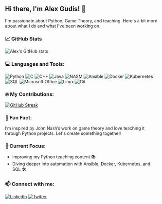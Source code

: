 ## Hi there, I'm Alex Gudis! 👋

I'm passionate about Python, Game Theory, and teaching. Here's a bit more about what I do and what I've been working on.

### 📈 GitHub Stats
![Alex's GitHub stats](https://github-readme-stats.vercel.app/api?username=alexgudis&show_icons=true&theme=radical)

### 💻 Languages and Tools:
![Python](https://img.shields.io/badge/-Python-3776AB?style=for-the-badge&logo=python) 
![C](https://img.shields.io/badge/-C-00599C?style=for-the-badge&logo=c)
![C++](https://img.shields.io/badge/-C++-00599C?style=for-the-badge&logo=c%2B%2B)
![Java](https://img.shields.io/badge/-Java-E34F26?style=for-the-badge&logo=java)
![NASM](https://img.shields.io/badge/-Nasm_Assembler-005C7A?style=for-the-badge&logo=assembler)
![Ansible](https://img.shields.io/badge/-Ansible-EE0000?style=for-the-badge&logo=ansible)
![Docker](https://img.shields.io/badge/-Docker-2496ED?style=for-the-badge&logo=docker)
![Kubernetes](https://img.shields.io/badge/-Kubernetes-326CE5?style=for-the-badge&logo=kubernetes)
![SQL](https://img.shields.io/badge/-SQL-4479A1?style=for-the-badge&logo=sql)
![Microsoft Office](https://img.shields.io/badge/-Microsoft_Office-2B579A?style=for-the-badge&logo=microsoft-office)
![Linux](https://img.shields.io/badge/-Linux-FCC624?style=for-the-badge&logo=linux)
![Git](https://img.shields.io/badge/-Git-F05032?style=for-the-badge&logo=git)
### 🔥 My Contributions:
[![GitHub Streak](http://github-readme-streak-stats.herokuapp.com?user=alexgudis&theme=radical)](https://git.io/streak-stats)

### 🧠 Fun Fact:
I’m inspired by John Nash’s work on game theory and love teaching it through Python projects. Let's create something together!

### 🎯 Current Focus:
- Improving my Python teaching content 📚
- Diving deeper into automation with Ansible, Docker, Kubernetes, and SQL 🛠️

### 📫 Connect with me:
[![LinkedIn](https://img.shields.io/badge/-LinkedIn-333?style=flat&logo=linkedin)](https://linkedin.com/in/alexgudis) [![Twitter](https://img.shields.io/badge/-Twitter-333?style=flat&logo=twitter)](https://twitter.com/alexgudis)
